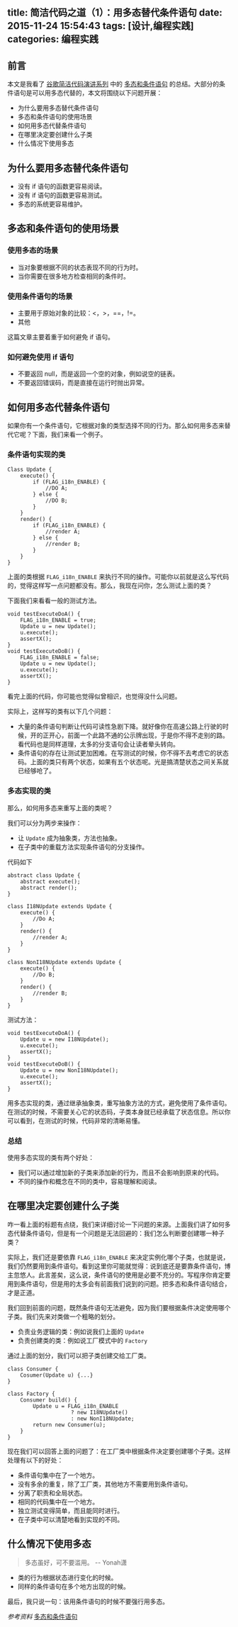 title: 简洁代码之道（1）：用多态替代条件语句
date: 2015-11-24 15:54:43
tags: [设计,编程实践]
categories: 编程实践
---

## 前言
本文是我看了 [谷歌简洁代码演讲系列][1] 中的 [多态和条件语句][2] 的总结。大部分的条件语句是可以用多态代替的，本文将围绕以下问题开展：

- 为什么要用多态替代条件语句
- 多态和条件语句的使用场景
- 如何用多态代替条件语句
- 在哪里决定要创建什么子类
- 什么情况下使用多态

## 为什么要用多态替代条件语句
- 没有 if 语句的函数更容易阅读。
- 没有 if 语句的函数更容易测试。
- 多态的系统更容易维护。

## 多态和条件语句的使用场景
### 使用多态的场景
- 当对象要根据不同的状态表现不同的行为时。
- 当你需要在很多地方检查相同的条件时。

### 使用条件语句的场景
- 主要用于原始对象的比较：<，>，==，!=。
- 其他

这篇文章主要着重于如何避免 if 语句。

### 如何避免使用 if 语句
- 不要返回 null，而是返回一个空的对象，例如说空的链表。
- 不要返回错误码，而是直接在运行时抛出异常。

## 如何用多态代替条件语句
如果你有一个条件语句，它根据对象的类型选择不同的行为。那么如何用多态来替代它呢？下面，我们来看一个例子。

### 条件语句实现的类
    Class Update {
        execute() {
            if (FLAG_i18n_ENABLE) {
                //DO A;
            } else {
                //DO B;
            }
        }
        render() {
            if (FLAG_i18n_ENABLE) {
                //render A;
            } else {
                //render B;
            }
        }
    }
上面的类根据 `FLAG_i18n_ENABLE` 来执行不同的操作。可能你以前就是这么写代码的，觉得这样写一点问题都没有。那么，我现在问你，怎么测试上面的类？

下面我们来看看一般的测试方法。
    
    void testExecuteDoA() {
        FLAG_i18n_ENABLE = true;
        Update u = new Update();
        u.execute();
        assertX();
    }
    void testExecuteDoB() {
        FLAG_i18n_ENABLE = false;
        Update u = new Update();
        u.execute();
        assertX();
    }
看完上面的代码，你可能也觉得似曾相识，也觉得没什么问题。

实际上，这样写的类有以下几个问题：

- 大量的条件语句判断让代码可读性急剧下降。就好像你在高速公路上行驶的时候，开的正开心，前面一个此路不通的公示牌出现，于是你不得不走别的路。看代码也是同样道理，太多的分支语句会让读者晕头转向。
- 条件语句的存在让测试更加困难。在写测试的时候，你不得不去考虑它的状态码。上面的类只有两个状态，如果有五个状态呢。光是搞清楚状态之间关系就已经够呛了。

### 多态实现的类
那么，如何用多态来重写上面的类呢？

我们可以分为两步来操作：

- 让 `Update` 成为抽象类，方法也抽象。
- 在子类中的重载方法实现条件语句的分支操作。

代码如下

    abstract class Update {
        abstract execute();
        abstract render();
    }
    
    class I18NUpdate extends Update {
        execute() {
            //Do A;
        }
        render() {
            //render A;
        }
    }
    
    class NonI18NUpdate extends Update {
        execute() {
            //Do B;
        }
        render() {
            //render B;
        }
    }
    
测试方法：

    void testExecuteDoA() {
        Update u = new I18NUpdate();
        u.execute();
        assertX();
    }
    void testExecuteDoB() {
        Update u = new NonI18NUpdate();
        u.execute();
        assertX();
    }

用多态实现的类，通过继承抽象类，重写抽象方法的方式，避免使用了条件语句。在测试的时候，不需要关心它的状态码，子类本身就已经承载了状态信息。所以你可以看到，在测试的时候，代码非常的清晰易懂。

### 总结
使用多态实现的类有两个好处：

- 我们可以通过增加新的子类来添加新的行为，而且不会影响到原来的代码。
- 不同的操作和概念在不同的类中，容易理解和阅读。

## 在哪里决定要创建什么子类
咋一看上面的标题有点绕，我们来详细讨论一下问题的来源。上面我们讲了如何多态代替条件语句，但是有一个问题是无法回避的：我们怎么判断要创建哪一种子类？

实际上，我们还是要依靠 `FLAG_i18n_ENABLE` 来决定实例化哪个子类，也就是说，我们仍然要用到条件语句。看到这里你可能就觉得：说到底还是要靠条件语句，博主忽悠人。此言差矣，这么说，条件语句的使用是必要不充分的。写程序你肯定要用到条件语句，但是用的太多会有前面我们说到的问题。把多态和条件语句结合，才是正道。

我们回到前面的问题，既然条件语句无法避免，因为我们要根据条件决定使用哪个子类。我们先来对类做一个粗略的划分。

- 负责业务逻辑的类：例如说我们上面的 `Update`
- 负责创建类的类：例如说工厂模式中的 `Factory`

通过上面的划分，我们可以把子类创建交给工厂类。

    class Consumer {
        Cosumer(Update u) {...}
    }
    
    class Factory {
        Consumer build() {
            Update u = FLAG_i18n_ENABLE
                        ? new I18NUpdate()
                        : new NonI18NUpdate;
            return new Consumer(u);
        }
    }
现在我们可以回答上面的问题了：在工厂类中根据条件决定要创建哪个子类。这样处理有以下的好处：

- 条件语句集中在了一个地方。
- 没有多余的重复，除了工厂类，其他地方不需要用到条件语句。
- 分离了职责和全局状态。
- 相同的代码集中在一个地方。
- 独立测试变得简单，而且能同时进行。
- 在子类中可以清楚地看到实现的不同。

## 什么情况下使用多态
> 多态虽好，可不要滥用。 -- Yonah潇

- 类的行为根据状态进行变化的时候。
- 同样的条件语句在多个地方出现的时候。

最后，我只说一句：该用条件语句的时候不要强行用多态。
    
*参考资料*
[多态和条件语句][2]

  [1]: https://www.youtube.com/playlist?list=PL693EFD059797C21E
  [2]: https://www.youtube.com/watch?v=4F72VULWFvc&list=PL693EFD059797C21E&index=1
